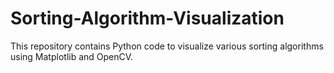 # Sorting-Algorithm-Visualization
This repository contains Python code to visualize various sorting algorithms using Matplotlib and OpenCV.
